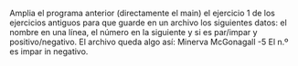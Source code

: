 Amplia el programa anterior (directamente el main) el ejercicio 1 de los ejercicios antiguos
para que guarde en un
archivo los siguientes datos: el nombre en una línea, el número en la siguiente y si
es par/impar y positivo/negativo.
El archivo queda algo así:
Minerva McGonagall
-5
El n.º es impar in negativo.